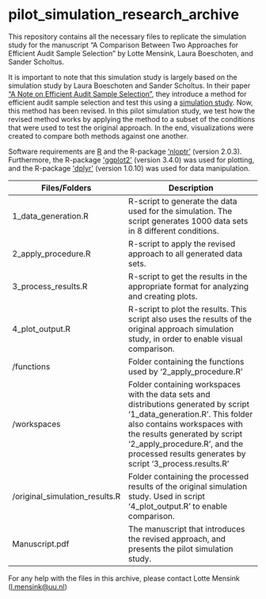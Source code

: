 # pilot_simulation_research_archive
This repository contains all the necessary files to replicate the simulation study for the manuscript “A Comparison Between Two Approaches for Efficient Audit Sample Selection” by Lotte Mensink, Laura Boeschoten, and Sander Scholtus. 

It is important to note that this simulation study is largely based on the simulation study by Laura Boeschoten and Sander Scholtus. In their paper [“A Note on Efficient Audit Sample Selection”](https://arxiv.org/abs/2105.10737), they introduce a method for efficient audit sample selection and test this using a [simulation study](https://github.com/lauraboeschoten/audit_2021). Now, this method has been revised. In this pilot simulation study, we test how the revised method works by applying the method to a subset of the conditions that were used to test the original approach. In the end, visualizations were created to compare both methods against one another. 

Software requirements are [R](http://www.r-project.org}) and the R-package [‘nloptr’](https://cran.r-project.org/web/packages/nloptr/index.html) (version 2.0.3). Furthermore, the R-package ['ggplot2'](https://cran.r-project.org/web/packages/ggplot2/index.html) (version 3.4.0) was used for plotting, and the R-package ['dplyr'](https://cran.r-project.org/web/packages/dplyr/index.html) (version 1.0.10) was used for data manipulation. 

|Files/Folders|	Description|
|-------------|------------|
|1_data_generation.R|	R-script to generate the data used for the simulation. The script generates 1000 data sets in 8 different conditions.|
|2_apply_procedure.R|	R-script to apply the revised approach to all generated data sets. |
|3_process_results.R| R-script to get the results in the appropriate format for analyzing and creating plots. |
|4_plot_output.R|	R-script to plot the results. This script also uses the results of the original approach simulation study, in order to enable visual comparison. |
|/functions|	Folder containing the functions used by ‘2_apply_procedure.R’|
|/workspaces|	Folder containing workspaces with the data sets and distributions generated by script ‘1_data_generation.R’. This folder also contains workspaces with the results generated by script ‘2_apply_procedure.R’, and the processed results generates by script ‘3_process.results.R’|
|/original_simulation_results.R|	Folder containing the processed results of the original simulation study. Used in script ‘4_plot_output.R’ to enable comparison. |
|Manuscript.pdf|	The manuscript that introduces the revised approach, and presents the pilot simulation study. |


For any help with the files in this archive, please contact Lotte Mensink (l.mensink@uu.nl)
